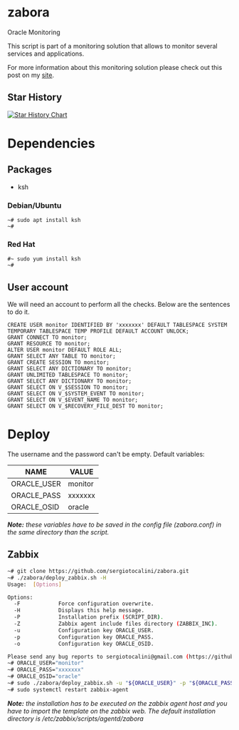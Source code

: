 # zabora
Oracle Monitoring

This script is part of a monitoring solution that allows to monitor several
services and applications.

For more information about this monitoring solution please check out this post
on my [site](https://sergiotocalini.github.io/project/monitoring).

## Star History

[![Star History Chart](https://api.star-history.com/svg?repos=sergiotocalini/zabora&type=Timeline)](https://star-history.com/#sergiotocalini/zabora&Timeline)


# Dependencies
## Packages
* ksh

### Debian/Ubuntu

```
~# sudo apt install ksh
~#
```

### Red Hat

```
#~ sudo yum install ksh
~#
```

## User account
We will need an account to perform all the checks. Below are the sentences to do it.

```plsql
CREATE USER monitor IDENTIFIED BY 'xxxxxxx' DEFAULT TABLESPACE SYSTEM TEMPORARY TABLESPACE TEMP PROFILE DEFAULT ACCOUNT UNLOCK;
GRANT CONNECT TO monitor;
GRANT RESOURCE TO monitor;
ALTER USER monitor DEFAULT ROLE ALL;
GRANT SELECT ANY TABLE TO monitor;
GRANT CREATE SESSION TO monitor;
GRANT SELECT ANY DICTIONARY TO monitor;
GRANT UNLIMITED TABLESPACE TO monitor;
GRANT SELECT ANY DICTIONARY TO monitor;
GRANT SELECT ON V_$SESSION TO monitor;
GRANT SELECT ON V_$SYSTEM_EVENT TO monitor;
GRANT SELECT ON V_$EVENT_NAME TO monitor;
GRANT SELECT ON V_$RECOVERY_FILE_DEST TO monitor;
```

# Deploy
The username and the password can't be empty.
Default variables:

NAME|VALUE
----|-----
ORACLE_USER|monitor
ORACLE_PASS|xxxxxxx
ORACLE_OSID|oracle

*__Note:__ these variables have to be saved in the config file (zabora.conf) in
the same directory than the script.*

## Zabbix

```bash
~# git clone https://github.com/sergiotocalini/zabora.git
~# ./zabora/deploy_zabbix.sh -H
Usage:  [Options]

Options:
  -F            Force configuration overwrite.
  -H            Displays this help message.
  -P            Installation prefix (SCRIPT_DIR).
  -Z            Zabbix agent include files directory (ZABBIX_INC).
  -u            Configuration key ORACLE_USER.
  -p            Configuration key ORACLE_PASS.
  -o            Configuration key ORACLE_OSID.

Please send any bug reports to sergiotocalini@gmail.com (https://github.com/sergiotocalini)
~# ORACLE_USER="monitor"
~# ORACLE_PASS="xxxxxxx"
~# ORACLE_OSID="oracle"
~# sudo ./zabora/deploy_zabbix.sh -u "${ORACLE_USER}" -p "${ORACLE_PASS}" -o "${ORACLE_OSID}"
~# sudo systemctl restart zabbix-agent
```

*__Note:__ the installation has to be executed on the zabbix agent host and you have
to import the template on the zabbix web. The default installation directory is
/etc/zabbix/scripts/agentd/zabora*

